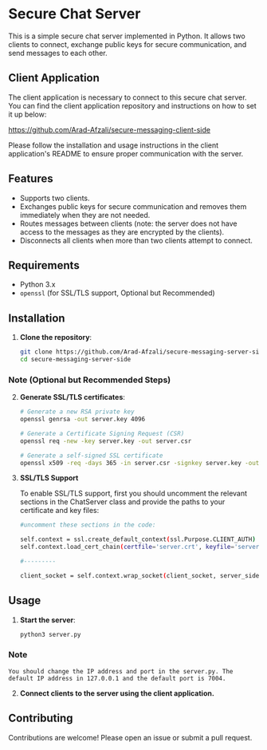 # Secure Chat Server

This is a simple secure chat server implemented in Python. It allows two clients to connect, exchange public keys for secure communication, and send messages to each other. 

## Client Application

The client application is necessary to connect to this secure chat server. You can find the client application repository and instructions on how to set it up below:

https://github.com/Arad-Afzali/secure-messaging-client-side

Please follow the installation and usage instructions in the client application's README to ensure proper communication with the server.


## Features

- Supports two clients.
- Exchanges public keys for secure communication and removes them immediately when they are not needed.
- Routes messages between clients (note: the server does not have access to the messages as they are encrypted by the clients).
- Disconnects all clients when more than two clients attempt to connect.

## Requirements

- Python 3.x
- `openssl` (for SSL/TLS support, Optional but Recommended)

## Installation

1. **Clone the repository**:

    ```bash
    git clone https://github.com/Arad-Afzali/secure-messaging-server-side.git
    cd secure-messaging-server-side
    ```

### Note (Optional but Recommended Steps)

2. **Generate SSL/TLS certificates**:

    ```bash
    # Generate a new RSA private key
    openssl genrsa -out server.key 4096

    # Generate a Certificate Signing Request (CSR)
    openssl req -new -key server.key -out server.csr

    # Generate a self-signed SSL certificate
    openssl x509 -req -days 365 -in server.csr -signkey server.key -out server.crt
    ```
3. **SSL/TLS Support**

    To enable SSL/TLS support, first you should uncomment the relevant sections in the ChatServer class and provide the paths to your certificate and key files:

    ```bash
    #uncomment these sections in the code:

    self.context = ssl.create_default_context(ssl.Purpose.CLIENT_AUTH)
    self.context.load_cert_chain(certfile='server.crt', keyfile='server.key')

    #---------

    client_socket = self.context.wrap_socket(client_socket, server_side=True)

    ```
## Usage

1. **Start the server**:

    ```bash
    python3 server.py
    ```

### Note
    You should change the IP address and port in the server.py. The default IP address in 127.0.0.1 and the default port is 7004.

2. **Connect clients to the server using the client application.**

    
## Contributing

Contributions are welcome! Please open an issue or submit a pull request.




